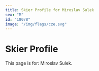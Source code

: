 ```yaml
---
title: Skier Profile for Miroslav Sulek
sex: "M"
id: "18078"
image: "/img/flags/cze.svg" 
---
```


# Skier Profile

This page is for: Miroslav Sulek.
    